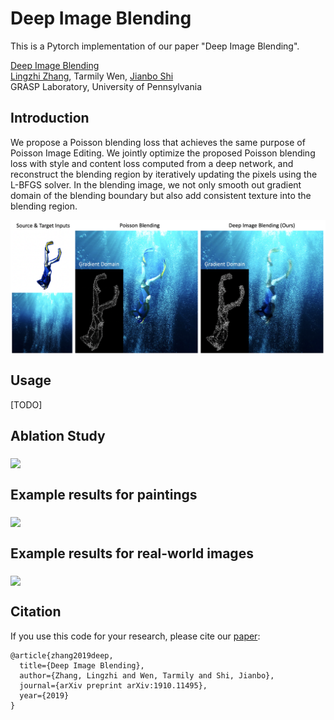 # Deep Image Blending
This is a Pytorch implementation of our paper "Deep Image Blending". 

[Deep Image Blending](https://arxiv.org/pdf/1910.11495.pdf) <br />
[Lingzhi Zhang](https://owenzlz.github.io/), Tarmily Wen, [Jianbo Shi](https://www.cis.upenn.edu/~jshi/)  <br />
GRASP Laboratory, University of Pennsylvania

 

## Introduction

We propose a Poisson blending loss that achieves the same purpose of Poisson Image Editing. We jointly optimize the proposed Poisson blending loss with style and content loss computed from a deep network, and reconstruct the blending region by iteratively updating the pixels using the L-BFGS solver. In the blending image, we not only smooth out gradient domain of the blending boundary but also add consistent texture into the blending region.

<img src='demo_imgs/first_demo.png' align="middle" width=540>

## Usage

[TODO]

## Ablation Study

<img src='demo_imgs/ablation_study.png' align="middle" width=720>


## Example results for paintings

<img src='demo_imgs/painting_comparison.png' align="middle" width=720>


## Example results for real-world images

<img src='demo_imgs/real_comparison.png' align="middle" width=720>


## Citation
If you use this code for your research, please cite our [paper](https://arxiv.org/pdf/1910.11495.pdf):

```
@article{zhang2019deep,
  title={Deep Image Blending},
  author={Zhang, Lingzhi and Wen, Tarmily and Shi, Jianbo},
  journal={arXiv preprint arXiv:1910.11495},
  year={2019}
}
```
